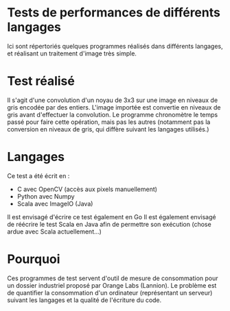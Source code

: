 # Tests de performances de différents langages

Ici sont répertoriés quelques programmes réalisés dans différents langages, et réalisant un traitement d'image très simple. 

# Test réalisé
Il s'agit d'une convolution d'un noyau de 3x3 sur une image en niveaux de gris encodée par des entiers. L'image importée est convertie en niveaux de gris avant d'effectuer la convolution. Le programme chronomètre le temps passé pour faire cette opération, mais pas les autres (notamment pas la conversion en niveaux de gris, qui diffère suivant les langages utilisés.)

# Langages
Ce test a été écrit en :
- C avec OpenCV (accès aux pixels manuellement)
- Python avec Numpy
- Scala avec ImageIO (Java)

Il est envisagé d'écrire ce test également en Go
Il est également envisagé de réécrire le test Scala en Java afin de permettre son exécution (chose ardue avec Scala actuellement...)

# Pourquoi

Ces programmes de test servent d'outil de mesure de consommation pour un dossier industriel proposé par Orange Labs (Lannion). Le problème est de quantifier la consommation d'un ordinateur (représentant un serveur) suivant les langages et la qualité de l'écriture du code.
